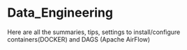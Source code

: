 # Data_Engineering
Here are all the summaries, tips, settings to install/configure containers(DOCKER) and DAGS (Apache AirFlow)

